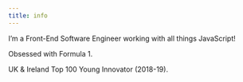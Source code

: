 ```yaml
---
title: info
---
```


I’m a Front-End Software Engineer working with all things JavaScript! 

Obsessed with Formula 1.

UK & Ireland Top 100 Young Innovator (2018-19).
